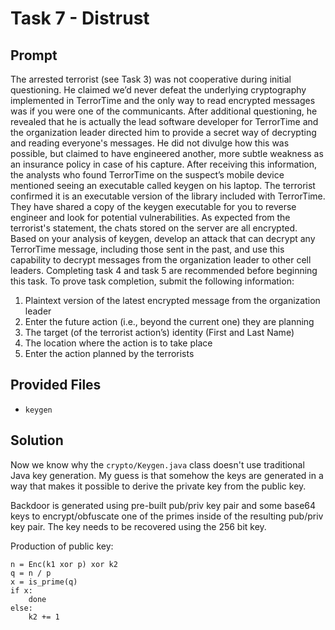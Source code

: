 # Task 7 - Distrust

## Prompt

The arrested terrorist (see Task 3) was not cooperative during initial questioning. He claimed we’d never defeat the underlying cryptography implemented in TerrorTime and the only way to read encrypted messages was if you were one of the communicants. After additional questioning, he revealed that he is actually the lead software developer for TerrorTime and the organization leader directed him to provide a secret way of decrypting and reading everyone's messages. He did not divulge how this was possible, but claimed to have engineered another, more subtle weakness as an insurance policy in case of his capture. After receiving this information, the analysts who found TerrorTime on the suspect’s mobile device mentioned seeing an executable called keygen on his laptop. The terrorist confirmed it is an executable version of the library included with TerrorTime. They have shared a copy of the keygen executable for you to reverse engineer and look for potential vulnerabilities. As expected from the terrorist's statement, the chats stored on the server are all encrypted. Based on your analysis of keygen, develop an attack that can decrypt any TerrorTime message, including those sent in the past, and use this capability to decrypt messages from the organization leader to other cell leaders. Completing task 4 and task 5 are recommended before beginning this task. To prove task completion, submit the following information:

1. Plaintext version of the latest encrypted message from the organization leader
2. Enter the future action (i.e., beyond the current one) they are planning
3. The target (of the terrorist action’s) identity (First and Last Name)
4. The location where the action is to take place
5. Enter the action planned by the terrorists

## Provided Files

* `keygen`

## Solution

Now we know why the `crypto/Keygen.java` class doesn't use traditional Java key generation. My guess is that somehow the keys are generated in a way that makes it possible to derive the private key from the public key. 

Backdoor is generated using pre-built pub/priv key pair and some base64 keys to encrypt/obfuscate one of the primes inside of the resulting pub/priv key pair. The key needs to be recovered using the 256 bit key.

Production of public key:

```
n = Enc(k1 xor p) xor k2
q = n / p
x = is_prime(q)
if x:
    done
else:
    k2 += 1
```
